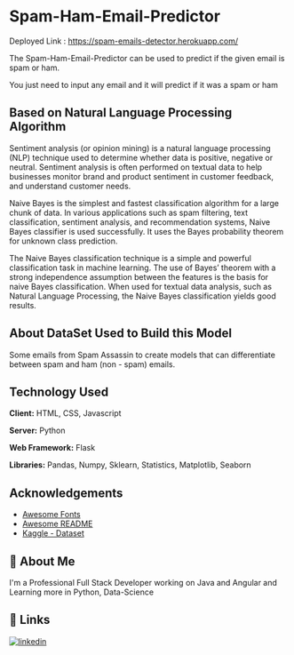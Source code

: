 
# Spam-Ham-Email-Predictor
Deployed Link : https://spam-emails-detector.herokuapp.com/

The Spam-Ham-Email-Predictor can be used to predict if the given email 
is spam or ham.

You just need to input any email and it will predict if it
was a spam  or ham

## Based on Natural Language Processing  Algorithm

Sentiment analysis (or opinion mining) is a natural language 
processing (NLP) technique used to determine whether data is 
positive, negative or neutral. Sentiment analysis is often 
performed on textual data to help businesses monitor brand and 
product sentiment in customer feedback, and understand customer 
needs.

Naive Bayes is the simplest and fastest classification algorithm 
for a large chunk of data. In various applications such as spam 
filtering, text classification, sentiment analysis, and 
recommendation systems, Naive Bayes classifier is used 
successfully. It uses the Bayes probability theorem for unknown 
class prediction.

The Naive Bayes classification technique is a simple and powerful 
classification task in machine learning. The use of Bayes’ theorem 
with a strong independence assumption between the features is 
the basis for naive Bayes classification. When used for textual 
data analysis, such as Natural Language Processing, the Naive 
Bayes classification yields good results.

## About DataSet Used to Build this Model

Some emails from Spam Assassin to create models that can differentiate between spam and ham (non - spam) emails.
## Technology Used

**Client:** HTML, CSS, Javascript

**Server:** Python

**Web Framework:** Flask

**Libraries:** Pandas, Numpy, Sklearn, Statistics, Matplotlib, Seaborn

## Acknowledgements

- [Awesome Fonts](https://fontawesome.com/)
- [Awesome README](https://github.com/matiassingers/awesome-readme)
- [Kaggle - Dataset](https://www.kaggle.com/datasets/veleon/ham-and-spam-dataset)

## 🚀 About Me
I'm a Professional Full Stack Developer working on Java and Angular and Learning more in Python, Data-Science


## 🔗 Links
[![linkedin](https://img.shields.io/badge/linkedin-0A66C2?style=for-the-badge&logo=linkedin&logoColor=white)](https://www.linkedin.com/in/nitesh-dandale-845980127/)

